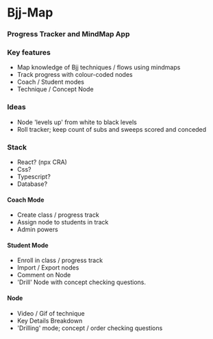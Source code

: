# Bjj-Map
### Progress Tracker and MindMap App

### Key features
- Map knowledge of Bjj techniques / flows using mindmaps
- Track progress with colour-coded nodes
- Coach / Student modes
- Technique / Concept Node

### Ideas 
- Node 'levels up' from white to black levels
- Roll tracker; keep count of subs and sweeps scored and conceded

### Stack
- React? (npx CRA)
- Css?
- Typescript?
- Database?

#### Coach Mode
- Create class / progress track
- Assign node to students in track
- Admin powers

#### Student Mode
- Enroll in class / progress track
- Import / Export nodes
- Comment on Node
- 'Drill' Node with concept checking questions. 

#### Node
- Video / Gif of technique
- Key Details Breakdown
- 'Drilling' mode; concept / order checking questions